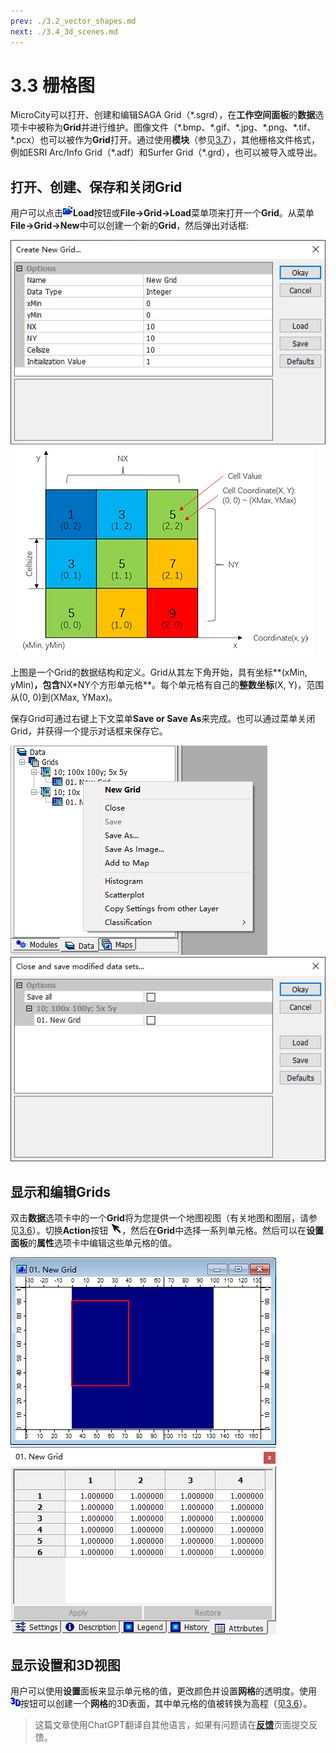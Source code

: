 ```yaml
---
prev: ./3.2_vector_shapes.md
next: ./3.4_3d_scenes.md
---
```


# 3.3 栅格图
MicroCity可以打开、创建和编辑SAGA Grid（\*.sgrd），在**工作空间面板**的**数据**选项卡中被称为**Grid**并进行维护。图像文件（\*.bmp、\*.gif、\*.jpg、\*.png、\*.tif、\*.pcx）也可以被作为**Grid**打开。通过使用**模块**（参见[3.7](3.7_modules.md)），其他栅格文件格式，例如ESRI Arc/Info Grid（\*.adf）和Surfer Grid（\*.grd），也可以被导入或导出。

## 打开、创建、保存和关闭Grid
用户可以点击![按钮](../../images/doc/button_load.png)**Load**按钮或**File->Grid->Load**菜单项来打开一个**Grid**。从菜单**File->Grid->New**中可以创建一个新的**Grid**，然后弹出对话框:

![new grid](../../images/doc/new_grid.png) &nbsp;&nbsp; ![grid_structure](../../images/doc/grid_structure.png)

上图是一个Grid的数据结构和定义。Grid从其左下角开始，具有坐标**(xMin, yMin)**，包含**NX*NY个方形单元格**。每个单元格有自己的**整数坐标**(X, Y)，范围从(0, 0)到(XMax, YMax)。

保存Grid可通过右键上下文菜单**Save or Save As**来完成。也可以通过菜单关闭Grid，并获得一个提示对话框来保存它。

![grid menu](../../images/doc/grid_menu.png) &nbsp;&nbsp; ![close and save](../../images/doc/close_save_grid.png)

## 显示和编辑Grids
双击**数据**选项卡中的一个**Grid**将为您提供一个地图视图（有关地图和图层，请参见[3.6](3.6_maps_and_layers.md)）。切换**Action**按钮 ![按钮](../../images/doc/button_action.png)，然后在**Grid**中选择一系列单元格。然后可以在**设置面板**的**属性**选项卡中编辑这些单元格的值。

![grid selection](../../images/doc/grid_selection.png) &nbsp;&nbsp; ![grid_attributes](../../images/doc/grid_attributes.png)

## 显示设置和3D视图
用户可以使用**设置**面板来显示单元格的值，更改颜色并设置**网格**的透明度。使用![button](../../images/doc/button_3d.png)按钮可以创建一个**网格**的3D表面，其中单元格的值被转换为高程（见[3.6](3.6_maps_and_layers.md#controlling-map-views)）。

> 这篇文章使用ChatGPT翻译自其他语言，如果有问题请在[**反馈**](https://github.com/huuhghhgyg/MicroCityNotes/issues/new)页面提交反馈。